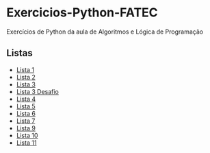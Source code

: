 # Exercicios-Python-FATEC
Exercícios de Python da aula de Algoritmos e Lógica de Programação


## <label for="listas">Listas</label>
<ul name="listas">
  <li><a href="https://github.com/Rafael-Nunes-Silva/Exercicios-Python-FATEC/tree/main/Lista%201">Lista 1</a></li>
  <li><a href="https://github.com/Rafael-Nunes-Silva/Exercicios-Python-FATEC/tree/main/Lista%202">Lista 2</a></li>
  <li><a href="https://github.com/Rafael-Nunes-Silva/Exercicios-Python-FATEC/tree/main/Lista%203">Lista 3</a></li>
  <li><a href="https://github.com/Rafael-Nunes-Silva/Exercicios-Python-FATEC/tree/main/Lista%203b">Lista 3 Desafio</a></li>
  <li><a href="https://github.com/Rafael-Nunes-Silva/Exercicios-Python-FATEC/tree/main/Lista%204">Lista 4</a></li>
  <li><a href="https://github.com/Rafael-Nunes-Silva/Exercicios-Python-FATEC/tree/main/Lista%205">Lista 5</a></li>
  <li><a href="https://github.com/Rafael-Nunes-Silva/Exercicios-Python-FATEC/tree/main/Lista%206">Lista 6</a></li>
  <li><a href="https://github.com/Rafael-Nunes-Silva/Exercicios-Python-FATEC/tree/main/Lista%207">Lista 7</a></li>
  <li><a href="https://github.com/Rafael-Nunes-Silva/Exercicios-Python-FATEC/tree/main/Lista%209">Lista 9</a></li>
  <li><a href="https://github.com/Rafael-Nunes-Silva/Exercicios-Python-FATEC/tree/main/Lista%2010">Lista 10</a></li>
  <li><a href="https://github.com/Rafael-Nunes-Silva/Exercicios-Python-FATEC/tree/main/Lista%2011">Lista 11</a></li>
</ul>
